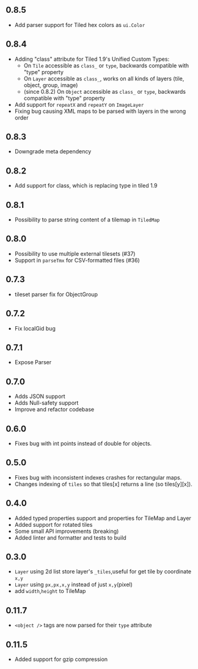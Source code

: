 ## 0.8.5
* Add parser support for Tiled hex colors as `ui.Color`

## 0.8.4
* Adding "class" attribute for Tiled 1.9's Unified Custom Types:
    * On `Tile` accessible as `class_` or `type`, backwards compatible with "type" property 
    * On `Layer` accessible as `class_`, works on all kinds of layers (tile, object, group, image)
    * (since 0.8.2) On `Object` accessible as `class_` or `type`,
      backwards compatible with "type" property
* Add support for `repeatX` and `repeatY` on `ImageLayer`
* Fixing bug causing XML maps to be parsed with layers in the wrong order

## 0.8.3
* Downgrade meta dependency

## 0.8.2
* Add support for class, which is replacing type in tiled 1.9

## 0.8.1
* Possibility to parse string content of a tilemap in `TiledMap`

## 0.8.0
* Possibility to use multiple external tilesets (#37)
* Support in `parseTmx` for CSV-formatted files (#36)

## 0.7.3
* tileset parser fix for ObjectGroup

## 0.7.2
* Fix localGid bug

## 0.7.1
* Expose Parser

## 0.7.0
* Adds JSON support
* Adds Null-safety support
* Improve and refactor codebase

## 0.6.0
* Fixes bug with int points instead of double for objects.

## 0.5.0

* Fixes bug with inconsistent indexes crashes for rectangular maps.
* Changes indexing of `tiles` so that tiles[x] returns a line (so tiles[y][x]).

## 0.4.0

* Added typed properties support and properties for TileMap and Layer
* Added support for rotated tiles
* Some small API improvements (breaking)
* Added linter and formatter and tests to build

## 0.3.0

* `Layer` using 2d list store layer's `_tiles`,useful for get tile by coordinate `x,y`
* `Layer` using `px,px,x,y` instead of just `x,y`(pixel)
* add `width`,`height` to TileMap

## 0.11.7

* `<object />` tags are now parsed for their `type` attribute

## 0.11.5

* Added support for gzip compression
